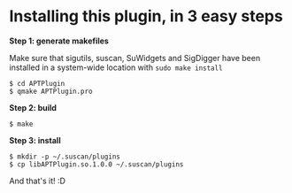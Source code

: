 # Installing this plugin, in 3 easy steps
**Step 1: generate makefiles**

Make sure that sigutils, suscan, SuWidgets and SigDigger have been installed in a system-wide location with `sudo make install`
```
$ cd APTPlugin
$ qmake APTPlugin.pro
```

**Step 2: build**
```
$ make
```

**Step 3: install**
```
$ mkdir -p ~/.suscan/plugins
$ cp libAPTPlugin.so.1.0.0 ~/.suscan/plugins
```
And that's it! :D
